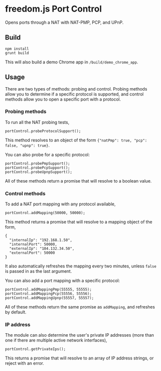 # freedom.js Port Control

Opens ports through a NAT with NAT-PMP, PCP, and UPnP.

## Build

```
npm install
grunt build
```

This will also build a demo Chrome app in `/build/demo_chrome_app`.

## Usage

There are two types of methods: probing and control. Probing methods allow you to determine if a specific protocol is supported, and control methods allow you to open a specific port with a protocol.

### Probing methods

To run all the NAT probing tests,

```
portControl.probeProtocolSupport();
```

This method resolves to an object of the form `{"natPmp": true, "pcp": false, "upnp": true}`.

You can also probe for a specific protocol:

```
portControl.probePmpSupport();
portControl.probePcpSupport();
portControl.probeUpnpSupport();
```
All of these methods return a promise that will resolve to a boolean value.

### Control methods

To add a NAT port mapping with any protocol available,

```
portControl.addMapping(50000, 50000);
```

This method returns a promise that will resolve to a mapping object of the form,
```
{
  "internalIp": "192.168.1.50", 
  "internalPort": 50000, 
  "externalIp": "104.132.34.50", 
  "externalPort": 50000
}
```

It also automatically refreshes the mapping every two minutes, unless `false` is passed in as the last argument.

You can also add a port mapping with a specific protocol:

```
portControl.addMappingPmp(55555, 55555);
portControl.addMappingPcp(55556, 55556);
portControl.addMappingUpnp(55557, 55557);
```

All of these methods return the same promise as `addMapping`, and refreshes by default.

### IP address

The module can also determine the user's private IP addresses (more than one if there are multiple active network interfaces),

```
portControl.getPrivateIps();
```

This returns a promise that will resolve to an array of IP address strings, or reject with an error.
